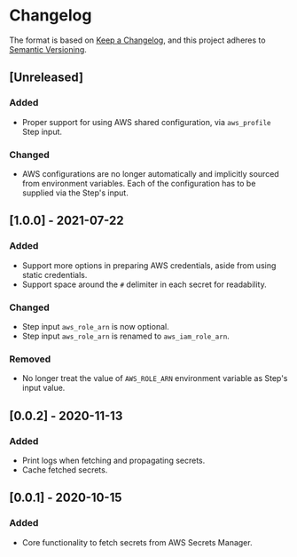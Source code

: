 # Changelog

The format is based on [Keep a Changelog](https://keepachangelog.com/en/1.0.0/), and this project adheres to [Semantic Versioning](https://semver.org/spec/v2.0.0.html).

## [Unreleased]
### Added
- Proper support for using AWS shared configuration, via `aws_profile` Step input.

### Changed
- AWS configurations are no longer automatically and implicitly sourced from environment variables. Each of the configuration has to be supplied via the Step's input.

## [1.0.0] - 2021-07-22
### Added
- Support more options in preparing AWS credentials, aside from using static credentials.
- Support space around the `#` delimiter in each secret for readability.

### Changed
- Step input `aws_role_arn` is now optional.
- Step input `aws_role_arn` is renamed to `aws_iam_role_arn`.

### Removed
- No longer treat the value of `AWS_ROLE_ARN` environment variable as Step's input value.

## [0.0.2] - 2020-11-13
### Added
- Print logs when fetching and propagating secrets.
- Cache fetched secrets.

## [0.0.1] - 2020-10-15
### Added
- Core functionality to fetch secrets from AWS Secrets Manager.
